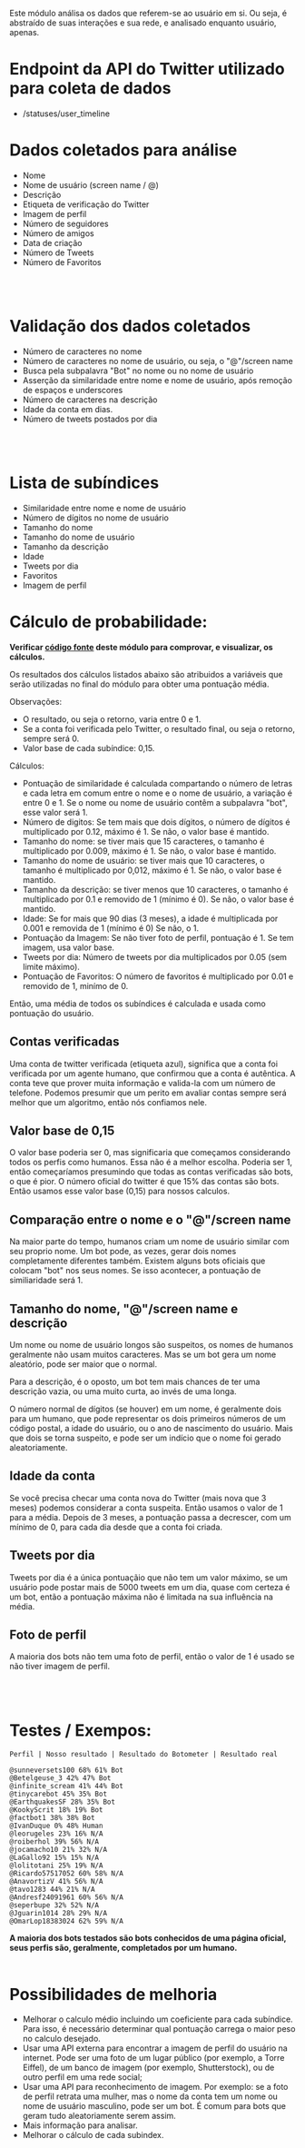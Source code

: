 <!-- **Chave de usuário do perfil:** -->
Este módulo análisa os dados que referem-se ao usuário em si. Ou seja, é abstraído de suas interações e sua rede, e analisado enquanto usuário, apenas.

# Endpoint da API do Twitter utilizado para coleta de dados
* /statuses/user_timeline

# Dados coletados para análise
* Nome
* Nome de usuário (screen name / @)
* Descrição
* Etiqueta de verificação do Twitter
* Imagem de perfil
* Número de seguidores
* Número de amigos
* Data de criação 
* Número de Tweets
* Número de Favoritos
<br />
<br />

# Validação dos dados coletados
* Número de caracteres no nome
* Número de caracteres no nome de usuário, ou seja, o "@"/screen name
* Busca pela subpalavra "Bot" no nome ou no nome de usuário
* Asserção da similaridade entre nome e nome de usuário, após remoção de espaços e underscores
* Número de caracteres na descrição
* Idade da conta em dias.
* Número de tweets postados por dia
<br />
<br />

# Lista de subíndices

- Similaridade entre nome e nome de usuário
- Número de dígitos no nome de usuário
- Tamanho do nome
- Tamanho do nome de usuário
- Tamanho da descrição
- Idade
- Tweets por dia
- Favoritos
- Imagem de perfil

# Cálculo de probabilidade:
**Verificar [código fonte](https://github.com/AppCivico/pegabot-backend/blob/master/src/index/user.mjs) deste módulo para comprovar, e visualizar, os cálculos.**

Os resultados dos cálculos listados abaixo são atribuidos a variáveis que serão utilizadas no final do módulo para obter uma pontuação média.

Observações:
* O resultado, ou seja o retorno, varia entre 0 e 1.
* Se a conta foi verificada pelo Twitter, o resultado final, ou seja o retorno, sempre será 0.
* Valor base de cada subíndice: 0,15.

Cálculos:
- Pontuação de similaridade é calculada compartando o número de letras e cada letra em comum entre o nome e o nome de usuário,
a variação é entre 0 e 1. Se o nome ou nome de usuário contêm a subpalavra "bot", esse valor será 1.
- Número de digitos: Se tem mais que dois dígitos, o número de dígitos é multiplicado por 0.12, máximo é 1.
Se não, o valor base é mantido.
- Tamanho do nome: se tiver mais que 15 caracteres, o tamanho é multiplicado por 0.009, máximo é 1.
Se não, o valor base é mantido.
- Tamanho do nome de usuário: se tiver mais que 10 caracteres, o tamanho é multiplicado por 0,012, máximo é 1.
Se não, o valor base é mantido.
- Tamanho da descrição: se tiver menos que 10 caracteres, o tamanho é multiplicado por 0.1 e removido de 1 (mínimo é 0).
Se não, o valor base é mantido.
- Idade: Se for mais que 90 dias (3 meses), a idade é multiplicada por 0.001 e removida de 1 (mínimo é 0)
Se não, o 1.
- Pontuação da Imagem: Se não tiver foto de perfil, pontuação é 1. Se tem imagem, usa valor base.
- Tweets por dia: Número de tweets por dia multiplicados por 0.05 (sem limite máximo).
- Pontuação de Favoritos: O número de favoritos é multiplicado por 0.01 e removido de 1, minímo de 0.

Então, uma média de todos os subíndices é calculada e usada como pontuação do usuário.

## Contas verificadas 
Uma conta de twitter verificada (etiqueta azul), significa que a conta foi verificada por um agente humano,
que confirmou que a conta é autêntica. A conta teve que prover muita informação e valida-la com um número de 
telefone. Podemos presumir que um perito em avaliar contas sempre será melhor que um algoritmo, então
nós confiamos nele.

## Valor base de 0,15
O valor base poderia ser 0, mas significaria que começamos considerando todos os perfis como humanos. Essa não é a melhor escolha.
Poderia ser 1, então começaríamos presumindo que todas as contas verificadas são bots, o que é pior.
O número oficial do twitter é que 15% das contas são bots. Então usamos esse valor base (0,15) para nossos calculos.

## Comparação entre o nome e o "@"/screen name
Na maior parte do tempo, humanos criam um nome de usuário similar com seu proprio nome. Um bot pode, as vezes,
gerar dois nomes completamente diferentes também. Existem alguns bots oficiais que colocam "bot" nos seus nomes.
Se isso acontecer, a pontuação de similiaridade será 1. 

## Tamanho do nome, "@"/screen name e descrição
Um nome ou nome de usuário longos são suspeitos, os nomes de humanos geralmente não usam muitos caracteres.
Mas se um bot gera um nome aleatório, pode ser maior que o normal.

Para a descrição, é o oposto, um bot tem mais chances de ter uma descrição vazia, ou uma muito
curta, ao invés de uma longa.

O número normal de dígitos (se houver) em um nome, é geralmente dois para um humano, que pode representar os dois 
primeiros números de um código postal, a idade do usuário, ou o ano de nascimento do usuário. Mais que dois se torna
suspeito, e pode ser um indício que o nome foi gerado aleatoriamente.

## Idade da conta
Se você precisa checar uma conta nova do Twitter (mais nova que 3 meses) podemos considerar a conta suspeita.
Então usamos o valor de 1 para a média. Depois de 3 meses, a pontuação passa a decrescer, com um mínimo de 0,
para cada dia desde que a conta foi criada. 

## Tweets por dia
Tweets por dia é a única pontuaçãio que não tem um valor máximo, se um usuário pode postar mais de 5000 tweets
em um dia, quase com certeza é um bot, então a pontuação máxima não é limitada na sua influência na média. 

## Foto de perfil
A maioria dos bots não tem uma foto de perfil, então o valor de 1 é usado se não tiver imagem de perfil.

<!--  Existem muitos tipos de bots, as vezes eles trabalham sozinho e só tentam seguir muitas pessoas para 
terem muito seguidores em troca e serem mais influentes. As vezes, os bots são automaticamente seguidos
por todos os outros bots em uma mesma rede. Um usuário humano normal geralmente tem um número de seguidores
próximo do número de amigos. Quanto mais a razão estiver longe de 1, mais a conta é considerada bot. -->
<br />
<br />

# Testes / Exempos:

```
Perfil | Nosso resultado | Resultado do Botometer | Resultado real
```
```
@sunneversets100 68% 61% Bot
@Betelgeuse_3 42% 47% Bot
@infinite_scream 41% 44% Bot
@tinycarebot 45% 35% Bot
@EarthquakesSF 28% 35% Bot
@KookyScrit 18% 19% Bot
@factbot1 38% 38% Bot
@IvanDuque 0% 48% Human
@leorugeles 23% 16% N/A
@roiberhol 39% 56% N/A
@jocamacho10 21% 32% N/A
@LaGallo92 15% 15% N/A
@lolitotani 25% 19% N/A
@Ricardo57517052 60% 58% N/A
@AnavortizV 41% 56% N/A
@tavo1283 44% 21% N/A
@Andresf24091961 60% 56% N/A
@seperbupe 32% 52% N/A
@Jguarin1014 28% 29% N/A
@OmarLop18383024 62% 59% N/A
```

**A maioria dos bots testados são bots conhecidos de uma página oficial, seus perfis são, geralmente, completados por um humano.**
<br />
<br />
# Possibilidades de melhoria

- Melhorar o calculo médio incluindo um coeficiente para cada subíndice. Para isso, é necessário
determinar qual pontuação carrega o maior peso no calculo desejado.
- Usar uma API externa para encontrar a imagem de perfil do usuário na internet. Pode ser uma foto de um
lugar público (por exemplo, a Torre Eiffel), de um banco de imagem (por exemplo, Shutterstock), ou de outro
perfil em uma rede social;
- Usar uma API para reconhecimento de imagem. Por exemplo: se a foto de perfil retrata uma mulher, mas o nome da conta 
tem um nome ou nome de usuário masculino, pode ser um bot. É comum para bots que geram tudo aleatoriamente serem assim.
- Mais informação para analisar.
- Melhorar o cálculo de cada subindex.


